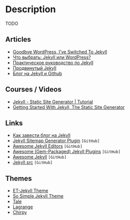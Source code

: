 # Description

TODO


## Articles

- [Goodbye WordPress, I’ve Switched To Jekyll](https://kevq.uk/goodbye-wordpress-switched-to-jekyll/)
- [Что выбрать: Jekyll или WordPress?](https://bizikov.ru/blog/jekyll-or-wordpress/)
- [Практическое руководство по Jekyll](https://habr.com/ru/post/207650/)
- [Продвинутый Jekyll](https://habr.com/ru/post/336266/)
- [Блог на Jekyll и Github](https://habr.com/ru/post/133261/)


## Courses / Videos

- [Jekyll - Static Site Generator | Tutorial](https://youtube.com/playlist?list=PLLAZ4kZ9dFpOPV5C5Ay0pHaa0RJFhcmcB)
- [Getting Started With Jekyll, The Static Site Generator](https://youtu.be/iWowJBRMtpc)


## Links

- [Как завести блог на Jekyll](https://guides.hexlet.io/jekyll/)
- [Jekyll Sitemap Generator Plugin](https://github.com/jekyll/jekyll-sitemap) `[GitHub]`
- [Awesome Jekyll Editors](https://github.com/planetjekyll/awesome-jekyll-editors) `[GitHub]`
- [Awesome (Gem-Packaged) Jekyll Plugins](https://github.com/planetjekyll/awesome-jekyll-plugins) `[GitHub]`
- [Awesome Jekyll](https://github.com/planetjekyll/awesome-jekyll) `[GitHub]`
- [Jekyll src](https://github.com/jekyll/jekyll) `[GitHub]`


## Themes

- [ET-Jekyll Theme](https://et-jekyll.netlify.app/)
- [So Simple Jekyll Theme](https://github.com/mmistakes/so-simple-theme)
- [Tale](https://github.com/chesterhow/tale)
- [Lagrange](https://github.com/LeNPaul/Lagrange)
- [Chirpy](https://github.com/cotes2020/jekyll-theme-chirpy/)
